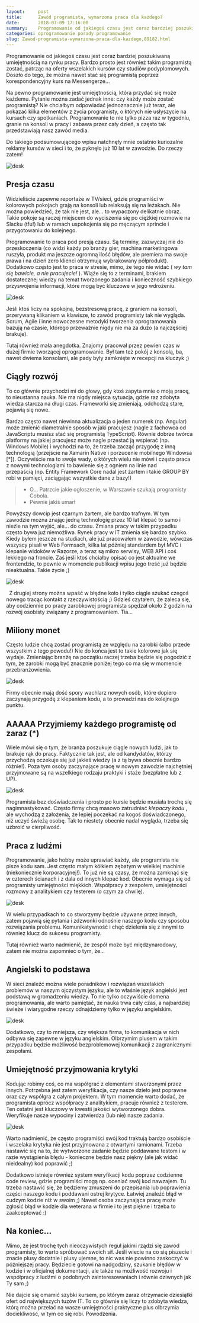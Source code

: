 ```yaml
---
layout:     post
title:      Zawód programista, wymarzona praca dla każdego?
date:       2018-07-09 17:16:00
summary:    Programowanie od jakiegoś czasu jest coraz bardziej poszukiwaną umiejętnością na rynku pracy. Bardzo prosto jest również takim programistą zostać, patrząc na oferty wszelakich kursów czy studiów podyplomowych. Doszło do tego, że można nawet stać się programistą poprzez korespondencyjny kurs na Messengerze... Na pewno programowanie jest umiejętnością, która przydać się może każdemu. Pytanie można z...
categories: oprogramowanie porady programowanie
slug: Zawod-programista-wymarzona-praca-dla-kazdego,89182.html
---
```




Programowanie od jakiegoś czasu jest coraz bardziej poszukiwaną umiejętnością na rynku pracy. Bardzo prosto jest również takim programistą zostać, patrząc na oferty wszelakich kursów czy studiów podyplomowych. Doszło do tego, że można nawet stać się programistą poprzez korespondencyjny kurs na Messengerze... 

Na pewno programowanie jest umiejętnością, która przydać się może każdemu. Pytanie można zadać jednak inne: czy każdy może zostać programistą? Nie chciałbym odpowiadać jednoznacznie już teraz, ale pokazać kilka elementów z życia programisty, o których nie usłyszycie na kursach czy spotkaniach. Programowanie to nie tylko pizza raz w tygodniu, granie na konsoli w pracy i zabawa przez cały dzień, a często tak przedstawiają nasz zawód media. 

Do takiego podsumowującego wpisu natchnęły mnie ostatnio kuriozalne reklamy kursów w sieci i to, że pyknęło już 10 lat w zawodzie. Do rzeczy zatem!


![desk](https://raw.githubusercontent.com/djfoxer/djfoxer.github.io/master/_img/2018-7-9-_7_/g_-_-x-_-_-_x0b3e3f3a-05d5-4683-92f8-7035468aed56.jpg)



## Presja czasu


Widzieliście zapewne reportaże w TV/sieci, gdzie programiści w kolorowych pokojach grają na konsoli lub relaksują się na leżakach. Nie można powiedzieć, że tak nie jest, ale... to wypaczony delikatnie obraz. Takie pokoje są raczej miejscem do wyciszenia się po ciężkiej rozmowie na Slacku (tfu!) lub w ramach uspokojenia się po męczącym sprincie i przygotowaniu do kolejnego. 

Programowanie to praca pod presją czasu. Są terminy, zazwyczaj nie do przeskoczenia (co widzi każdy po branży gier, machina marketingowa ruszyła, produkt ma jeszcze ogromną ilość błędów, ale premiera ma swoje prawa i na dzień zero klienci otrzymują wybrakowany półprodukt). Dodatkowo często jest to praca w stresie, mimo, że tego nie widać ( *wy tam się bawicie, a nie pracujecie!* ). Wiąże się to z terminami, brakiem dostatecznej wiedzy na temat tworzonego zadania i konieczność szybkiego przyswojenia informacji, które mogą być kluczowe w jego wdrożeniu.


![desk](https://raw.githubusercontent.com/djfoxer/djfoxer.github.io/master/_img/2018-7-9-_7_/g_-_-x-_-_-_x025e2acd-7dba-4c57-ba9b-311eb5430343.png)


Jeśli ktoś liczy na spokojną, bezstresową pracę, z graniem na konsoli, przerywaną klikaniem w klawisze, to zawód programisty tak nie wygląda. Scrum, Agile i inne nowoczesne metodyki tworzenia oprogramowania bazują na czasie, którego przeważnie nigdy nie ma za dużo (a najczęściej brakuje). 

Tutaj również mała anegdotka. Znajomy pracował przez pewien czas w dużej firmie tworzącej oprogramowanie. Był tam też pokój z konsolą, ba, nawet dwiema konsolami, ale pady były zamknięte w recepcji na kluczyk ;) 


## Ciągły rozwój


To co głównie przychodzi mi do głowy, gdy ktoś zapyta mnie o moją pracę, to nieustanna nauka. Nie ma nigdy miejsca sytuacja, gdzie raz zdobyta wiedza starcza na długi czas. Frameworki się zmieniają, odchodzą stare, pojawią się nowe.

Bardzo często nawet niewinna aktualizacja o jeden numerek (np. Angular) może zmienić diametralnie sposób w jaki pracujesz (nagle z fachowca od JavaScriptu musisz stać się programistą TypeScript). Równie dobrze twórca platformy na jakiej pracujesz może nagle przestać ją wspierać (np. Windows Mobile) i wychodzi na to, że trzeba zacząć przygodę z inną technologią (przejście na Xamarin Native i porzucenie mobilnego Windowsa [*]). Oczywiście ma to swoje wady, o których wielu nie mówi i często praca z nowymi technologiami to bawienie się z ogniem na linie nad przepaścią (np. Entity Framework Core nadal jest żartem i takie GROUP BY robi w pamięci, zaciągając wszystkie dane z bazy!)


> - O... Patrzcie jakie ogłoszenie, w Warszawie szukają programisty Cobola.
> - Pewnie jakiś umarł

Powyższy dowcip jest czarnym żartem, ale bardzo trafnym. W tym zawodzie można znając jedną technologię przez 10 lat klepać to samo i nieźle na tym wyjść, ale... do czasu. Zmiana pracy w takim przypadku często bywa już niemożliwa. Rynek pracy w IT zmienia się bardzo szybko. Kiedy byłem jeszcze na studiach, ale już pracowałem w zawodzie, wówczas wszyscy pisali w Web Formsach, kilka lat później standardem był MVC i klepanie widoków w Razorze, a teraz są mikro serwisy, WEB API i coś lekkiego na froncie. Zaś jeśli ktoś chciałby opisać co jest aktualne we frontendzie, to pewnie w momencie publikacji wpisu jego treść już będzie nieaktualna. Takie życie ;)


![desk](https://raw.githubusercontent.com/djfoxer/djfoxer.github.io/master/_img/2018-7-9-_7_/g_-_-x-_-_-_xac7d171a-3948-4025-a4ff-2820b6c05d52.png)


 
Z drugiej strony można wpaść w błędne koło i tylko ciągle szukać czegoś nowego tracąc kontakt z rzeczywistością ;) Gdzieś czytałem, że zaleca się, aby codziennie po pracy zarobkowej programista spędzał około 2 godzin na rozwój osobisty związany z programowaniem. Tia...


## Miliony monet


Często ludzie chcą zostać programistą ze względu na zarobki (albo przede wszystkim z tego powodu!) Nie do końca jest to takie kolorowe jak się wydaje. Zmieniając branżę na początku raczej trzeba będzie się pogodzić z tym, że zarobki mogą być znacznie poniżej tego co ma się w momencie przebranżowienia. 


![desk](https://raw.githubusercontent.com/djfoxer/djfoxer.github.io/master/_img/2018-7-9-_7_/g_-_-x-_-_-_x82f58787-7d56-4ed1-ba7c-13c92bab9990.jpg)


Firmy obecnie mają dość spory wachlarz nowych osób, które dopiero zaczynają przygodę z klepaniem kodu, a to prowadzi nas do kolejnego punktu.


## AAAAA Przyjmiemy każdego programistę od zaraz (*)


Wiele mówi się o tym, że branża poszukuje ciągle nowych ludzi, jak to brakuje rąk do pracy. Faktycznie tak jest, ale od kandydatów, którzy przychodzą oczekuje się już jakieś wiedzy (a z tą bywa obecnie bardzo różnie!). Poza tym osoby zaczynające pracę w nowym zawodzie najchętniej przyjmowane są na wszelkiego rodzaju praktyki i staże (bezpłatne lub z UP).


![desk](https://raw.githubusercontent.com/djfoxer/djfoxer.github.io/master/_img/2018-7-9-_7_/g_-_-x-_-_-_x9a019092-0676-45dd-b1ce-036da4c6aaeb.jpg)


Programista bez doświadczenia i prosto po kursie będzie musiała trochę się nagimnastykować. Często firmy chcą masowo zatrudniać  *klepaczy kodu* , ale wychodzą z założenia, że lepiej poczekać na kogoś doświadczonego, niż uczyć świeżą osobę. Tak to niestety obecnie nadal wygląda, trzeba się uzbroić w cierpliwość. 


## Praca z ludźmi


Programowanie, jako hobby może uprawiać każdy, ale programista nie pisze kodu sam. Jest często małym kółkiem zębatym w wielkiej machinie (niekoniecznie korporacyjnej!). To już nie są czasy, że można zamknąć się w czterech ścianach i z dala od innych klepać kod. Obecnie wymaga się od programisty umiejętności miękkich. Współpracy z zespołem, umiejętności rozmowy z analitykiem czy testerem (o czym za chwilę).


![desk](https://raw.githubusercontent.com/djfoxer/djfoxer.github.io/master/_img/2018-7-9-_7_/g_-_-x-_-_-_x5696ae6a-b061-4f6d-bed7-6a1b34b99ce1.jpg)


W wielu przypadkach to co stworzymy będzie używane przez innych, zatem pojawią się pytania i zdzwonki odnośnie naszego kodu czy sposobu rozwiązania problemu. Komunikatywność i chęć dzielenia się z innymi to również klucz do sukcesu programisty. 

Tutaj również warto nadmienić, że zespół może być międzynarodowy, zatem nie można zapomnieć o tym, że...


## Angielski to podstawa


W sieci znaleźć można wiele poradników i rozwiązań wszelakich problemów w naszym ojczystym języku, ale to właśnie język angielski jest podstawą w gromadzeniu wiedzy. To nie tylko oczywiście domena programowania, ale warto pamiętać, że nauka trwa cały czas, a najbardziej świeże i wiarygodne rzeczy odnajdziemy tylko w języku angielskim.


![desk](https://raw.githubusercontent.com/djfoxer/djfoxer.github.io/master/_img/2018-7-9-_7_/g_-_-x-_-_-_x5396af02-d93b-49f4-bd59-6efd8bbcb428.jpg)


Dodatkowo, czy to mniejsza, czy większa firma, to komunikacja w nich odbywa się zapewne w języku angielskim. Olbrzymim plusem w takim przypadku będzie możliwość bezproblemowej komunikacji z zagranicznymi zespołami.


## Umiejętność przyjmowania krytyki


Kodując robimy coś, co ma współgrać z elementami stworzonymi przez innych. Potrzebna jest zatem weryfikacja, czy nasze dzieło jest poprawne oraz czy współgra z całym projektem. W tym momencie warto dodać, że programista oprócz współpracy z analitykiem, pracuje również z testerem. Ten ostatni jest kluczowy w kwestii jakości wytworzonego dobra. Weryfikuje nasze wypociny i zatwierdza (lub nie) nasze zadania.


![desk](https://raw.githubusercontent.com/djfoxer/djfoxer.github.io/master/_img/2018-7-9-_7_/g_-_-x-_-_-_xd37182a1-255c-4be9-b8f7-f0f0eab5e096.jpg)


Warto nadmienić, że często programiści swój kod traktują bardzo osobiście i wszelaka krytyka nie jest przyjmowana z otwartymi ramionami. Trzeba nastawić się na to, że wytworzone zadanie będzie poddawane testom i w razie wystąpienia błędu - konieczne będzie nasz piękny (ale jak widać nieidealny) kod poprawić ;)

Dodatkowo istnieje również system weryfikacji kodu poprzez codzienne code review, gdzie programiści mogą np. oceniać swój kod nawzajem. Tu trzeba nastawić się, że będziemy zmuszeni do przepisania lub poprawienia części naszego kodu i poddawani ostrej krytyce. Łatwiej znaleźć błąd w cudzym kodzie niż w swoim ;) Nawet osoba zaczynająca pracę może zgłosić błąd w kodzie dla weterana w firmie i to jest piękne i trzeba to zaakceptować :)


## Na koniec...


Mimo, że jest trochę tych nieoczywistych reguł jakimi rządzi się zawód programisty, to warto spróbować swoich sił. Jeśli wiecie na co się piszecie i znacie plusy dodatnie i plusy ujemne, to nic was nie powinno zaskoczyć w późniejszej pracy. Będziecie gotowi na nadgodziny, szukanie błędów w kodzie i w oficjalnej dokumentacji, ale także na możliwość rozwoju i współpracy z ludźmi o podobnych zainteresowaniach i równie dziwnych jak Ty sam ;) 

Nie dajcie się omamić szybki kursem, po którym zaraz otrzymacie dziesiątki ofert od największych tuzów IT. To co głównie się liczy to zdobyta wiedza, którą można przelać na wasze umiejętności praktyczne plus olbrzymia dociekliwość, w tym co się robi. Powodzenia. 